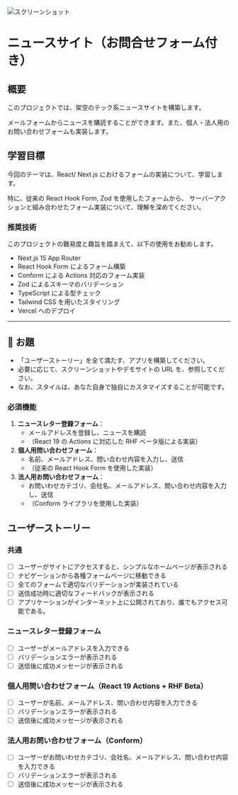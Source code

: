 ![スクリーンショット](https://github.com/user-attachments/assets/e43d51bc-417d-43c7-ab7e-fd15ad6ee0b8)

# ニュースサイト（お問合せフォーム付き）

## 概要

このプロジェクトでは、架空のテック系ニュースサイトを構築します。

メールフォームからニュースを購読することができます。また、個人・法人用のお問い合わせフォームも実装します。

## 学習目標

今回のテーマは、React/ Next.js におけるフォームの実装について、学習します。

特に、従来の React Hook Form, Zod を使用したフォームから、
サーバーアクションと組み合わせたフォーム実装について、理解を深めてください。

### 推奨技術

このプロジェクトの難易度と趣旨を踏まえて、以下の使用をお勧めします。

- Next.js 15 App Router
- React Hook Form によるフォーム構築
- Conform による Actions 対応のフォーム実装
- Zod によるスキーマのバリデーション
- TypeScript による型チェック
- Tailwind CSS を用いたスタイリング
- Vercel へのデプロイ

---

## 🎯 お題

- 「ユーザーストーリー」を全て満たす、アプリを構築してください。
- 必要に応じて、スクリーンショットやデモサイトの URL を、参照してください。
- なお、スタイルは、あなた自身で独自にカスタマイズすることが可能です。

### 必須機能

1. **ニュースレター登録フォーム**：
   - メールアドレスを登録し、ニュースを購読
   - （React 19 の Actions に対応した RHF ベータ版による実装）
2. **個人用問い合わせフォーム**：
   - 名前、メールアドレス、問い合わせ内容を入力し、送信
   - （従来の React Hook Form を使用した実装）
3. **法人用お問い合わせフォーム**：
   - お問いわせカテゴリ、会社名、メールアドレス、問い合わせ内容を入力し、送信
   - （Conform ライブラリを使用した実装）

## ユーザーストーリー

### 共通

- [ ] ユーザーがサイトにアクセスすると、シンプルなホームページが表示される
- [ ] ナビゲーションから各種フォームページに移動できる
- [ ] 全てのフォームで適切なバリデーションが実装されている
- [ ] 送信成功時に適切なフィードバックが表示される
- [ ] アプリケーションがインターネット上に公開されており、誰でもアクセス可能である。

### ニュースレター登録フォーム

- [ ] ユーザーがメールアドレスを入力できる
- [ ] バリデーションエラーが表示される
- [ ] 送信後に成功メッセージが表示される

### 個人用問い合わせフォーム（React 19 Actions + RHF Beta）

- [ ] ユーザーが名前、メールアドレス、問い合わせ内容を入力できる
- [ ] バリデーションエラーが表示される
- [ ] 送信後に成功メッセージが表示される

### 法人用お問い合わせフォーム（Conform）

- [ ] ユーザーがお問いわせカテゴリ、会社名、メールアドレス、問い合わせ内容を入力できる
- [ ] バリデーションエラーが表示される
- [ ] 送信後に成功メッセージが表示される

